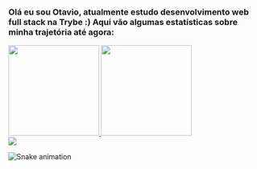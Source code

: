 ### Olá eu sou Otavio, atualmente estudo desenvolvimento web full stack na Trybe :) Aqui vão algumas estatísticas sobre minha trajetória até agora:

<div>
  <a href="https://github.com/OtavioRL">
  <img height="180em" src="https://github-readme-stats.vercel.app/api?username=OtavioRL&show_icons=true&theme=tokyonight&include_all_commits=true&count_private=true"/>
  <img height="180em" src="https://github-readme-stats.vercel.app/api/top-langs/?username=OtavioRL&layout=compact&langs_count=7&theme=tokyonight"/>
</div>
  
<div>
  <a href="https://www.linkedin.com/in/otavio-rodrigues-lopes-8251821b7" target="_blank"><img src="https://img.shields.io/badge/-LinkedIn-%230077B5?style=for-the-badge&logo=linkedin&logoColor=white" target="_blank"></a> 
 
  ![Snake animation](https://github.com/OtavioRL/OtavioRL/blob/output/github-contribution-grid-snake.svg)
  </div>
